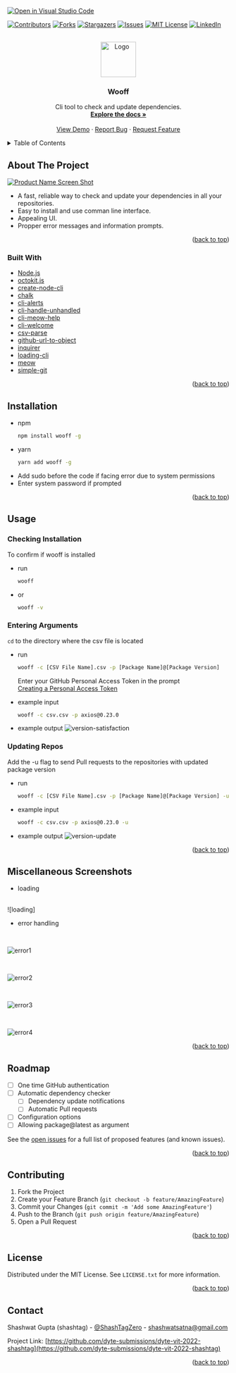 [![Open in Visual Studio Code](https://classroom.github.com/assets/open-in-vscode-c66648af7eb3fe8bc4f294546bfd86ef473780cde1dea487d3c4ff354943c9ae.svg)](https://classroom.github.com/online_ide?assignment_repo_id=7947212&assignment_repo_type=AssignmentRepo)

<div id="top"></div>
<!--
*** Thanks for checking out the Best-README-Template. If you have a suggestion
*** that would make this better, please fork the repo and create a pull request
*** or simply open an issue with the tag "enhancement".
*** Don't forget to give the project a star!
*** Thanks again! Now go create something AMAZING! :D
-->

<!-- PROJECT SHIELDS -->
<!--
*** I'm using markdown "reference style" links for readability.
*** Reference links are enclosed in brackets [ ] instead of parentheses ( ).
*** See the bottom of this document for the declaration of the reference variables
*** for contributors-url, forks-url, etc. This is an optional, concise syntax you may use.
*** https://www.markdownguide.org/basic-syntax/#reference-style-links
-->

[![Contributors][contributors-shield]][contributors-url]
[![Forks][forks-shield]][forks-url]
[![Stargazers][stars-shield]][stars-url]
[![Issues][issues-shield]][issues-url]
[![MIT License][license-shield]][license-url]
[![LinkedIn][linkedin-shield]][linkedin-url]

<!-- PROJECT LOGO -->
<br />
<div align="center">
  <a href="https://github.com/dyte-submissions/dyte-vit-2022-shashtag">
    <img src="images/logo.png" alt="Logo" width="80" height="80">
  </a>

<h3 align="center">Wooff</h3>

  <p align="center">
    Cli tool to check and update dependencies.
    <br />
    <a href="https://github.com/dyte-submissions/dyte-vit-2022-shashtag"><strong>Explore the docs »</strong></a>
    <br />
    <br />
    <a href="https://github.com/dyte-submissions/dyte-vit-2022-shashtag">View Demo</a>
    ·
    <a href="https://github.com/dyte-submissions/dyte-vit-2022-shashtag/issues">Report Bug</a>
    ·
    <a href="https://github.com/dyte-submissions/dyte-vit-2022-shashtag/issues">Request Feature</a>
  </p>
</div>

<!-- TABLE OF CONTENTS -->
<details>
  <summary>Table of Contents</summary>
  <ol>
    <li>
      <a href="#about-the-project">About The Project</a>
      <ul>
        <li><a href="#built-with">Built With</a></li>
      </ul>
    </li>
    <li>
      <a href="#installation">Installation</a>
    </li>
    <li><a href="#usage">Usage</a>
      <ul>
        <li>
          <a href="#markdown-header-checking-installation">Checking Installation</a>
        </li>
        <li>
          <a href="#markdown-header-entering-arguments">Entering Arguments</a>
        </li>
        <li>
          <a href="#markdown-header-updating-repos">Updating Repos</a>
        </li>
      </ul>
    </li>
    <li><a href="#markdown-header-miscellaneous-screenshots">Miscellaneous Screenshots</a></li>
    <li><a href="#roadmap">Roadmap</a></li>
    <li><a href="#contributing">Contributing</a></li>
    <li><a href="#license">License</a></li>
    <li><a href="#contact">Contact</a></li>
  </ol>
</details>

<!-- ABOUT THE PROJECT -->

## About The Project

[![Product Name Screen Shot][product-screenshot]](https://github.com/dyte-submissions/dyte-vit-2022-shashtag)

* A fast, reliable way to check and update your dependencies in all your repositories.
* Easy to install and use comman line interface.
* Appealing UI.
* Propper error messages and information prompts.

<p align="right">(<a href="#top">back to top</a>)</p>

### Built With

-   [Node.js](https://nodejs.org/en/)
-   [octokit.js](https://github.com/octokit/octokit.js)
-   [create-node-cli](https://www.npmjs.com/package/create-node-cli)
-   [chalk](https://www.npmjs.com/package/chalk)
-   [cli-alerts](https://www.npmjs.com/package/cli-alerts)
-   [cli-handle-unhandled](https://www.npmjs.com/package/cli-handle-error)
-   [cli-meow-help](https://www.npmjs.com/package/cli-meow-help)
-   [cli-welcome](https://www.npmjs.com/package/cli-welcome)
-   [csv-parse](https://www.npmjs.com/package/csv-parse)
-   [github-url-to-object](https://www.npmjs.com/package/github-url-to-object)
-   [inquirer](https://www.npmjs.com/package/inquirer)
-   [loading-cli](https://www.npmjs.com/package/loading-cli)
-   [meow](https://www.npmjs.com/package/meow)
-   [simple-git](https://www.npmjs.com/package/simple-git)

<p align="right">(<a href="#top">back to top</a>)</p>

<!-- INSTALLATION -->

## Installation

-   npm
    ```sh
    npm install wooff -g
    ```
-   yarn
    ```sh
    yarn add wooff -g
    ```

*   Add sudo before the code if facing error due to system permissions
*   Enter system password if prompted

<p align="right">(<a href="#top">back to top</a>)</p>

<!-- USAGE EXAMPLES -->

## Usage

### Checking Installation

To confirm if wooff is installed

-   run
    ```sh
    wooff
    ```
-   or
    ```sh
    wooff -v
    ```

### Entering Arguments

`cd` to the directory where the csv file is located

-   run

    ```sh
    wooff -c [CSV File Name].csv -p [Package Name]@[Package Version]
    ```

    Enter your GitHub Personal Access Token in the prompt
    <br/>
    <a href="https://docs.github.com/en/authentication/keeping-your-account-and-data-secure/creating-a-personal-access-token">Creating a Personal Access Token</a>

-   example input
    ```sh
    wooff -c csv.csv -p axios@0.23.0
    ```
-   example output
    ![version-satisfaction]

### Updating Repos

Add the -u flag to send Pull requests to the repositories with updated package version

-   run

    ```sh
    wooff -c [CSV File Name].csv -p [Package Name]@[Package Version] -u
    ```

-   example input
    ```sh
    wooff -c csv.csv -p axios@0.23.0 -u
    ```
-   example output
    ![version-update]

<p align="right">(<a href="#top">back to top</a>)</p>

## Miscellaneous Screenshots

- loading
<br/>
![loading]

- error handling
<br/>

![error1]

<br/>

![error2]

<br/>

![error3]

<br/>

![error4]


<p align="right">(<a href="#top">back to top</a>)</p>

<!-- ROADMAP -->

## Roadmap

-   [ ] One time GitHub authentication
-   [ ] Automatic dependency checker
    -   [ ] Dependency update notifications
    -   [ ] Automatic Pull requests
-   [ ] Configuration options
-   [ ] Allowing package@latest as argument

See the [open issues](https://github.com/dyte-submissions/dyte-vit-2022-shashtag/issues) for a full list of proposed features (and known issues).

<p align="right">(<a href="#top">back to top</a>)</p>

<!-- CONTRIBUTING -->

## Contributing

1. Fork the Project
2. Create your Feature Branch (`git checkout -b feature/AmazingFeature`)
3. Commit your Changes (`git commit -m 'Add some AmazingFeature'`)
4. Push to the Branch (`git push origin feature/AmazingFeature`)
5. Open a Pull Request

<p align="right">(<a href="#top">back to top</a>)</p>

<!-- LICENSE -->

## License

Distributed under the MIT License. See `LICENSE.txt` for more information.

<p align="right">(<a href="#top">back to top</a>)</p>

<!-- CONTACT -->

## Contact

Shashwat Gupta (shashtag) - [@ShashTagZero](https://twitter.com/ShashTagZero) - shashwatsatna@gmail.com

Project Link: [https://github.com/dyte-submissions/dyte-vit-2022-shashtag](https://github.com/dyte-submissions/dyte-vit-2022-shashtag)

<p align="right">(<a href="#top">back to top</a>)</p>

<!-- MARKDOWN LINKS & IMAGES -->
<!-- https://www.markdownguide.org/basic-syntax/#reference-style-links -->

[contributors-shield]: https://img.shields.io/github/contributors/dyte-submissions/dyte-vit-2022-shashtag.svg?style=for-the-badge
[contributors-url]: https://github.com/dyte-submissions/dyte-vit-2022-shashtag/graphs/contributors
[forks-shield]: https://img.shields.io/github/forks/dyte-submissions/dyte-vit-2022-shashtag.svg?style=for-the-badge
[forks-url]: https://github.com/dyte-submissions/dyte-vit-2022-shashtag/network/members
[stars-shield]: https://img.shields.io/github/stars/dyte-submissions/dyte-vit-2022-shashtag.svg?style=for-the-badge
[stars-url]: https://github.com/dyte-submissions/dyte-vit-2022-shashtag/stargazers
[issues-shield]: https://img.shields.io/github/issues/dyte-submissions/dyte-vit-2022-shashtag.svg?style=for-the-badge
[issues-url]: https://github.com/dyte-submissions/dyte-vit-2022-shashtag/issues
[license-shield]: https://img.shields.io/github/license/dyte-submissions/dyte-vit-2022-shashtag.svg?style=for-the-badge
[license-url]: https://github.com/dyte-submissions/dyte-vit-2022-shashtag/blob/master/LICENSE.txt
[linkedin-shield]: https://img.shields.io/badge/-LinkedIn-black.svg?style=for-the-badge&logo=linkedin&colorB=555
[linkedin-url]: https://linkedin.com/in/shashtag
[product-screenshot]: images/dogo.jpeg
[version-satisfaction]: images/version.png
[version-update]: images/update.png
[loading]: images/loading.png
[error1]: images/error1.png
[error2]: images/error2.png
[error3]: images/error3.png
[error4]: images/error4.png
